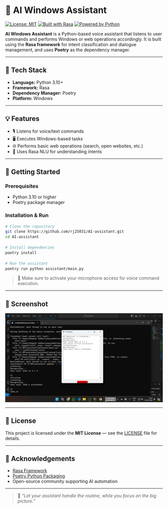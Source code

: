 
# 🧠 AI Windows Assistant

[![License: MIT](https://img.shields.io/badge/License-MIT-green.svg)](LICENSE)
[![Built with Rasa](https://img.shields.io/badge/Built%20With-Rasa-blue)](https://rasa.com)
[![Powered by Python](https://img.shields.io/badge/Python-3.10+-yellow)](https://www.python.org)

**AI Windows Assistant** is a Python-based voice assistant that listens to user commands and performs Windows or web operations accordingly. It is built using the **Rasa framework** for intent classification and dialogue management, and uses **Poetry** as the dependency manager.

---

## 🧩 Tech Stack

- **Language:** Python 3.10+
- **Framework:** Rasa
- **Dependency Manager:** Poetry
- **Platform:** Windows

---

## 💡 Features

- 🎙️ Listens for voice/text commands
- 🖥️ Executes Windows-based tasks
- 🌐 Performs basic web operations (search, open websites, etc.)
- 🧠 Uses Rasa NLU for understanding intents

---

## 🚀 Getting Started

### Prerequisites

- Python 3.10 or higher
- Poetry package manager

### Installation & Run

```bash
# Clone the repository
git clone https://github.com/rj25031/AI-assistant.git
cd AI-assistant

# Install dependencies
poetry install

# Run the assistant
poetry run python assistant/main.py
```

> 📌 Make sure to activate your microphone access for voice command execution.

---

## 📸 Screenshot

![AI Assistant Interface](/screenshots/screenshot_1.png)

---

## 📄 License

This project is licensed under the **MIT License** — see the [LICENSE](LICENSE) file for details.

---

## 🙏 Acknowledgements

- [Rasa Framework](https://rasa.com)
- [Poetry Python Packaging](https://python-poetry.org/)
- Open-source community supporting AI automation

---

> 🧘 _“Let your assistant handle the routine, while you focus on the big picture.”_
